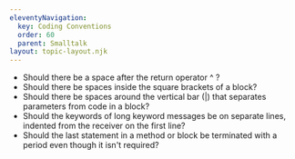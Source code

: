 ```yaml
---
eleventyNavigation:
  key: Coding Conventions
  order: 60
  parent: Smalltalk
layout: topic-layout.njk
---
```


- Should there be a space after the return operator ^ ?
- Should there be spaces inside the square brackets of a block?
- Should there be spaces around the vertical bar (|) that
  separates parameters from code in a block?
- Should the keywords of long keyword messages
  be on separate lines, indented from the receiver on the first line?
- Should the last statement in a method or block be terminated with a period
  even though it isn't required?
